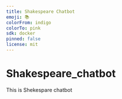 ```yaml
---
title: Shakespeare Chatbot
emoji: 📚
colorFrom: indigo
colorTo: pink
sdk: docker
pinned: false
license: mit
---
```


# Shakespeare_chatbot

This is Shekespare chatbot

